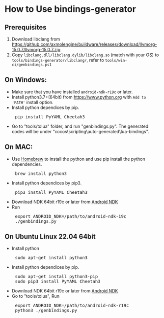 How to Use bindings-generator
==================

Prerequisites
------------
1. Download libclang from https://github.com/axmolengine/buildware/releases/download/llvmorg-15.0.7/llvmorg-15.0.7.zip
2. Copy `libclang.dll/libclang.dylib/libclang.so` (match with your OS) to `tools/bindings-generator/libclang/`, refer to `tools/win-ci/genbindings.ps1`

On Windows:
------------

* Make sure that you have installed `android-ndk-r19c` or later.
* Install python3.7+(64bit) from https://www.python.org with `Add to 'PATH'` install option.
* Install python dependices by pip.
<pre>
    pip install PyYAML Cheetah3
</pre>
* Go to "tools/tolua" folder, and run "genbindings.py". The generated codes will be under "cocos\scripting\auto-generated\lua-bindings".

On MAC:
----------

* Use [Homebrew](http://brew.sh/) to install the python and use pip install the python dependencies.
<pre>
    brew install python3
</pre>

* Install python dependices by pip3.
<pre>
    pip3 install PyYAML Cheetah3
</pre>
    
* Download NDK 64bit r19c or later from [Android NDK](https://developer.android.com/ndk/downloads/index.html)
* Run
<pre>
    export ANDROID_NDK=/path/to/android-ndk-19c
    ./genbindings.py
</pre>


On Ubuntu Linux 22.04 64bit
------------

* Install python
<pre>
    sudo apt-get install python3
</pre>
* Install python dependices by pip.
<pre>
    sudo apt-get install python3-pip
    sudo pip3 install PyYAML Cheetah3
</pre>
* Download NDK 64bit r19c or later from [Android NDK](https://developer.android.com/ndk/downloads/index.html)
* Go to "tools/tolua", Run
<pre>
    export ANDROID_NDK=/path/to/android-ndk-r19c
    python3 ./genbindings.py
</pre>
